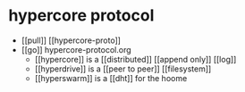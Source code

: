 # hypercore protocol

- [[pull]] [[hypercore-proto]]
- [[go]] hypercore-protocol.org
  - [[hypercore]] is a [[distributed]] [[append only]] [[log]]
  - [[hyperdrive]] is a [[peer to peer]] [[filesystem]]
  - [[hyperswarm]] is a [[dht]] for the hoome



